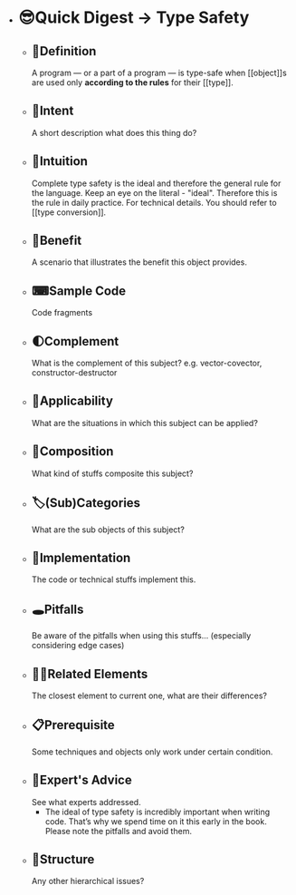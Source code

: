 - # 😎Quick Digest -> Type Safety
	- ## 📝Definition
	  A program — or a part of a program — is type-safe when [[object]]s are used only **according to the rules** for their [[type]].
	- ## 🎯Intent
	   A short description what does this thing do?
	- ## 🧠Intuition
	  Complete type safety is the ideal and therefore the general rule for the language. Keep an eye on the literal - "ideal". Therefore this is the rule in daily practice. For technical details. You should refer to [[type conversion]].
	- ## 🚀Benefit
	   A scenario that illustrates the benefit this object provides.
	- ## ⌨Sample Code
	   Code fragments
	- ## 🌓Complement
	  What is the complement of this subject? e.g. vector-covector, constructor-destructor
	- ## 🤳Applicability
	   What are the situations in which this subject can be applied?
	- ## 🧪Composition
	  What kind of stuffs composite this subject?
	- ## 🏷(Sub)Categories
	  What are the sub objects of this subject?
	- ## 🔎Implementation
	   The code or technical stuffs implement this.
	- ## 🕳Pitfalls
	  Be aware of the pitfalls when using this stuffs... (especially considering edge cases)
	- ## 🙋‍♂️Related Elements
	   The closest element to current one, what are their differences?
	- ## 📋Prerequisite
	  Some techniques and objects only work under certain condition.
	- ## 🥼Expert's Advice
	  See what experts addressed.
		- The ideal of type safety is incredibly important when writing code. That’s why we spend time on it this early in the book. Please note the pitfalls and avoid them.
	- ## 🧱Structure
	  Any other hierarchical issues?